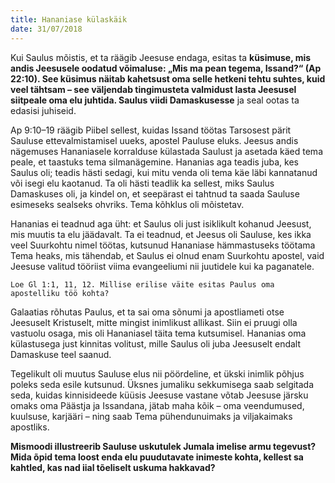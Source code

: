 ```yaml
---
title: Hananiase külaskäik
date: 31/07/2018
---
```


Kui Saulus mõistis, et ta räägib Jeesuse endaga, esitas ta **küsimuse, mis andis
Jeesusele oodatud võimaluse: „Mis ma pean tegema, Issand?“ (Ap 22:10).
See küsimus näitab kahetsust oma selle hetkeni tehtu suhtes, kuid veel
tähtsam – see väljendab tingimusteta valmidust lasta Jeesusel siitpeale
oma elu juhtida. Saulus viidi Damaskusesse** ja seal ootas ta edasisi juhiseid.

Ap 9:10–19 räägib Piibel sellest, kuidas Issand töötas Tarsosest pärit Sauluse ettevalmistamisel
uueks, apostel Pauluse eluks. Jeesus andis nägemuses Hananiasele
korralduse külastada Saulust ja asetada käed tema peale, et taastuks tema silmanägemine.
Hananias aga teadis juba, kes Saulus oli; teadis hästi sedagi, kui mitu
venda oli tema käe läbi kannatanud või isegi elu kaotanud. Ta oli hästi teadlik ka
sellest, miks Saulus Damaskuses oli, ja kindel on, et seepärast ei tahtnud ta saada
Sauluse esimeseks sealseks ohvriks. Tema kõhklus oli mõistetav.

Hananias ei teadnud aga üht: et Saulus oli just isiklikult kohanud Jeesust, mis
muutis ta elu jäädavalt. Ta ei teadnud, et Jeesus oli Sauluse, kes ikka veel Suurkohtu
nimel töötas, kutsunud Hananiase hämmastuseks töötama Tema heaks,
mis tähendab, et Saulus ei olnud enam Suurkohtu apostel, vaid Jeesuse valitud
tööriist viima evangeeliumi nii juutidele kui ka paganatele.

`Loe Gl 1:1, 11, 12. Millise erilise väite esitas Paulus oma apostelliku töö
kohta?`

Galaatias rõhutas Paulus, et ta sai oma sõnumi ja apostliameti otse Jeesuselt Kristuselt,
mitte mingist inimlikust allikast. Siin ei pruugi olla vastuolu osaga, mis oli
Hananiasel täita tema kutsumisel. Hananias oma külastusega just kinnitas volitust,
mille Saulus oli juba Jeesuselt endalt Damaskuse teel saanud.

Tegelikult oli muutus Sauluse elus nii pöördeline, et ükski inimlik põhjus poleks
seda esile kutsunud. Üksnes jumaliku sekkumisega saab selgitada seda, kuidas
kinnisideede küüsis Jeesuse vastane võtab Jeesuse järsku omaks oma Päästja ja
Issandana, jätab maha kõik – oma veendumused, kuulsuse, karjääri – ning saab
Tema pühendunuimaks ja viljakaimaks apostliks.

**Mismoodi illustreerib Sauluse uskutulek Jumala imelise armu tegevust?
Mida õpid tema loost enda elu puudutavate inimeste kohta, kellest sa
kahtled, kas nad iial tõeliselt uskuma hakkavad?**
